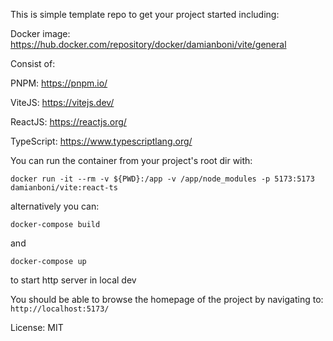 This is simple template repo to get your project started including:

Docker image: https://hub.docker.com/repository/docker/damianboni/vite/general

Consist of:

PNPM: https://pnpm.io/

ViteJS: https://vitejs.dev/

ReactJS: https://reactjs.org/

TypeScript: https://www.typescriptlang.org/


You can run the container from your project's root dir with:

`docker run -it --rm -v ${PWD}:/app -v /app/node_modules -p 5173:5173 damianboni/vite:react-ts`

alternatively you can:

`docker-compose build`

and

`docker-compose up`

to start http server in local dev

You should be able to browse the homepage of the project by navigating to: `http://localhost:5173/`

License: MIT
